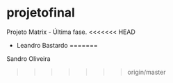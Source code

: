 ﻿# projetofinal
Projeto Matrix - Última fase.
<<<<<<< HEAD
- Leandro Bastardo
=======

Sandro Oliveira
>>>>>>> origin/master
